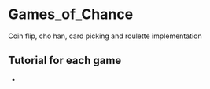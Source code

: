# Games_of_Chance
Coin flip, cho han, card picking and roulette implementation

## Tutorial for each game
*
